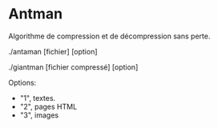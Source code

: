 # Antman
Algorithme de compression et de décompression sans perte.

./antaman [fichier] [option]

./giantman [fichier compressé] [option]

Options:
  - "1", textes.
  - "2", pages HTML
  - "3", images
